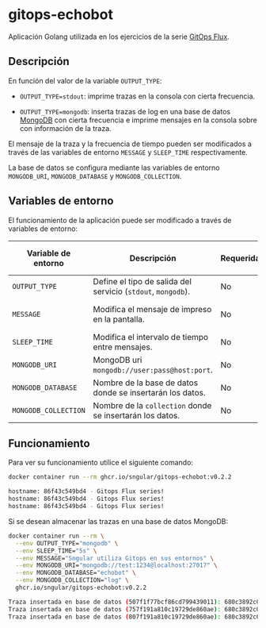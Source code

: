 # gitops-echobot

Aplicación Golang utilizada en los ejercicios de la serie [GitOps Flux](https://github.com/Sngular/gitops-flux-series).

## Descripción

En función del valor de la variable `OUTPUT_TYPE`:

- `OUTPUT_TYPE=stdout`: imprime trazas en la consola con cierta frecuencia.


- `OUTPUT_TYPE=mongodb`: inserta trazas de log en una base de datos [MongoDB](https://www.mongodb.com/) con cierta frecuencia e imprime mensajes en la consola sobre con información de la traza.

El mensaje de la traza y la frecuencia de tiempo pueden ser modificados a través de las variables de entorno `MESSAGE` y `SLEEP_TIME` respectivamente.

La base de datos se configura mediante las variables de entorno `MONGODB_URI`, `MONGODB_DATABASE` y `MONGODB_COLLECTION`.

## Variables de entorno

El funcionamiento de la aplicación puede ser modificado a través de variables de entorno:

| Variable de entorno  | Descripción                                                  | Requerida | Valor por defecto     |
|----------------------|--------------------------------------------------------------|-----------|-----------------------|
| `OUTPUT_TYPE`        | Define el tipo de salida del servicio (`stdout`, `mongodb`). | No        | "stdout"              |
| `MESSAGE`            | Modifica el mensaje de impreso en la pantalla.               | No        | "Gitops Flux series!" |
| `SLEEP_TIME`         | Modifica el intervalo de tiempo entre mensajes.              | No        | 5s                    |
| `MONGODB_URI`        | MongoDB uri `mongodb://user:pass@host:port`.                 | No        |                       |
| `MONGODB_DATABASE`   | Nombre de la base de datos donde se insertarán los datos.    | No        | echobot               |
| `MONGODB_COLLECTION` | Nombre de la `collection` donde se insertarán los datos.     | No        | log                   |

## Funcionamiento

Para ver su funcionamiento utilice el siguiente comando:

```bash
docker container run --rm ghcr.io/sngular/gitops-echobot:v0.2.2

hostname: 86f43c549bd4 - Gitops Flux series!
hostname: 86f43c549bd4 - Gitops Flux series!
hostname: 86f43c549bd4 - Gitops Flux series!
```

Si se desean almacenar las trazas en una base de datos MongoDB:

```bash
docker container run --rm \
  --env OUTPUT_TYPE="mongodb" \
  --env SLEEP_TIME="5s" \
  --env MESSAGE="Sngular utiliza Gitops en sus entornos" \
  --env MONGODB_URI="mongodb://test:1234@localhost:27017" \
  --env MONGODB_DATABASE="echobot" \
  --env MONGODB_COLLECTION="log" \
  ghcr.io/sngular/gitops-echobot:v0.2.2

Traza insertada en base de datos (507f1f77bcf86cd799439011): 680c3892c04c - Sngular utiliza Gitops en sus entornos
Traza insertada en base de datos (757f191a810c19729de860ae): 680c3892c04c - Sngular utiliza Gitops en sus entornos
Traza insertada en base de datos (807f191a810c19729de860ae): 680c3892c04c - Sngular utiliza Gitops en sus entornos
```
